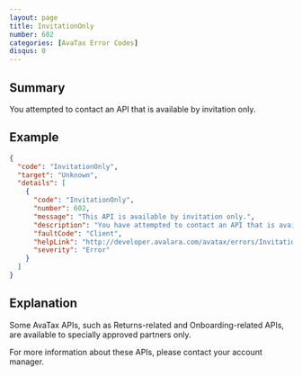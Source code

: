 ```yaml
---
layout: page
title: InvitationOnly
number: 602
categories: [AvaTax Error Codes]
disqus: 0
---
```


## Summary

You attempted to contact an API that is available by invitation only.

## Example

```json
{
  "code": "InvitationOnly",
  "target": "Unknown",
  "details": [
    {
      "code": "InvitationOnly",
      "number": 602,
      "message": "This API is available by invitation only.",
      "description": "You have attempted to contact an API that is available to specially invited partners and developers only.",
      "faultCode": "Client",
      "helpLink": "http://developer.avalara.com/avatax/errors/InvitationOnly",
      "severity": "Error"
    }
  ]
}
```

## Explanation

Some AvaTax APIs, such as Returns-related and Onboarding-related APIs, are available to specially approved partners only.

For more information about these APIs, please contact your account manager.
